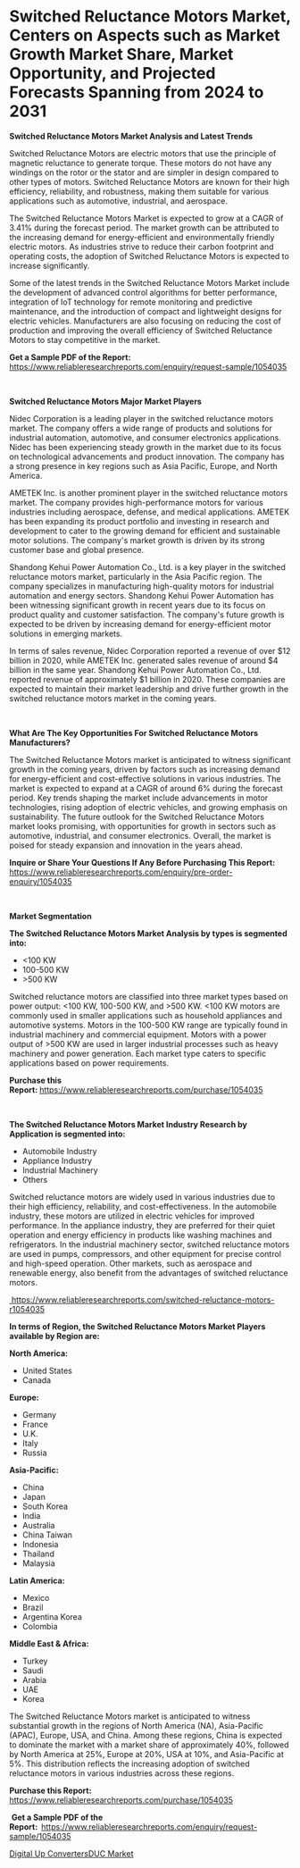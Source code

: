 <p><h1>Switched Reluctance Motors Market, Centers on Aspects such as Market Growth Market Share, Market Opportunity, and Projected Forecasts Spanning from 2024 to 2031</h1></p><p><strong>Switched Reluctance Motors Market Analysis and Latest Trends</strong></p>
<p><p>Switched Reluctance Motors are electric motors that use the principle of magnetic reluctance to generate torque. These motors do not have any windings on the rotor or the stator and are simpler in design compared to other types of motors. Switched Reluctance Motors are known for their high efficiency, reliability, and robustness, making them suitable for various applications such as automotive, industrial, and aerospace.</p><p>The Switched Reluctance Motors Market is expected to grow at a CAGR of 3.41% during the forecast period. The market growth can be attributed to the increasing demand for energy-efficient and environmentally friendly electric motors. As industries strive to reduce their carbon footprint and operating costs, the adoption of Switched Reluctance Motors is expected to increase significantly.</p><p>Some of the latest trends in the Switched Reluctance Motors Market include the development of advanced control algorithms for better performance, integration of IoT technology for remote monitoring and predictive maintenance, and the introduction of compact and lightweight designs for electric vehicles. Manufacturers are also focusing on reducing the cost of production and improving the overall efficiency of Switched Reluctance Motors to stay competitive in the market.</p></p>
<p><strong>Get a Sample PDF of the Report:&nbsp;</strong> <a href="https://www.reliableresearchreports.com/enquiry/request-sample/1054035">https://www.reliableresearchreports.com/enquiry/request-sample/1054035</a></p>
<p>&nbsp;</p>
<p><strong>Switched Reluctance Motors Major Market Players</strong></p>
<p><p>Nidec Corporation is a leading player in the switched reluctance motors market. The company offers a wide range of products and solutions for industrial automation, automotive, and consumer electronics applications. Nidec has been experiencing steady growth in the market due to its focus on technological advancements and product innovation. The company has a strong presence in key regions such as Asia Pacific, Europe, and North America.</p><p>AMETEK Inc. is another prominent player in the switched reluctance motors market. The company provides high-performance motors for various industries including aerospace, defense, and medical applications. AMETEK has been expanding its product portfolio and investing in research and development to cater to the growing demand for efficient and sustainable motor solutions. The company's market growth is driven by its strong customer base and global presence.</p><p>Shandong Kehui Power Automation Co., Ltd. is a key player in the switched reluctance motors market, particularly in the Asia Pacific region. The company specializes in manufacturing high-quality motors for industrial automation and energy sectors. Shandong Kehui Power Automation has been witnessing significant growth in recent years due to its focus on product quality and customer satisfaction. The company's future growth is expected to be driven by increasing demand for energy-efficient motor solutions in emerging markets.</p><p>In terms of sales revenue, Nidec Corporation reported a revenue of over $12 billion in 2020, while AMETEK Inc. generated sales revenue of around $4 billion in the same year. Shandong Kehui Power Automation Co., Ltd. reported revenue of approximately $1 billion in 2020. These companies are expected to maintain their market leadership and drive further growth in the switched reluctance motors market in the coming years.</p></p>
<p>&nbsp;</p>
<p><strong>What Are The Key Opportunities For Switched Reluctance Motors Manufacturers?</strong></p>
<p><p>The Switched Reluctance Motors market is anticipated to witness significant growth in the coming years, driven by factors such as increasing demand for energy-efficient and cost-effective solutions in various industries. The market is expected to expand at a CAGR of around 6% during the forecast period. Key trends shaping the market include advancements in motor technologies, rising adoption of electric vehicles, and growing emphasis on sustainability. The future outlook for the Switched Reluctance Motors market looks promising, with opportunities for growth in sectors such as automotive, industrial, and consumer electronics. Overall, the market is poised for steady expansion and innovation in the years ahead.</p></p>
<p><strong>Inquire or Share Your Questions If Any Before Purchasing This Report:</strong> <a href="https://www.reliableresearchreports.com/enquiry/pre-order-enquiry/1054035">https://www.reliableresearchreports.com/enquiry/pre-order-enquiry/1054035</a></p>
<p>&nbsp;</p>
<p><strong>Market Segmentation</strong></p>
<p><strong>The Switched Reluctance Motors Market Analysis by types is segmented into:</strong></p>
<p><ul><li><100 KW</li><li>100-500 KW</li><li>>500 KW</li></ul></p>
<p><p>Switched reluctance motors are classified into three market types based on power output: <100 KW, 100-500 KW, and >500 KW. <100 KW motors are commonly used in smaller applications such as household appliances and automotive systems. Motors in the 100-500 KW range are typically found in industrial machinery and commercial equipment. Motors with a power output of >500 KW are used in larger industrial processes such as heavy machinery and power generation. Each market type caters to specific applications based on power requirements.</p></p>
<p><strong>Purchase this Report:&nbsp;</strong><a href="https://www.reliableresearchreports.com/purchase/1054035">https://www.reliableresearchreports.com/purchase/1054035</a></p>
<p>&nbsp;</p>
<p><strong>The Switched Reluctance Motors Market Industry Research by Application is segmented into:</strong></p>
<p><ul><li>Automobile Industry</li><li>Appliance Industry</li><li>Industrial Machinery</li><li>Others</li></ul></p>
<p><p>Switched reluctance motors are widely used in various industries due to their high efficiency, reliability, and cost-effectiveness. In the automobile industry, these motors are utilized in electric vehicles for improved performance. In the appliance industry, they are preferred for their quiet operation and energy efficiency in products like washing machines and refrigerators. In the industrial machinery sector, switched reluctance motors are used in pumps, compressors, and other equipment for precise control and high-speed operation. Other markets, such as aerospace and renewable energy, also benefit from the advantages of switched reluctance motors.</p></p>
<p><a href="https://www.reliableresearchreports.com/switched-reluctance-motors-r1054035">&nbsp;https://www.reliableresearchreports.com/switched-reluctance-motors-r1054035</a></p>
<p><strong>In terms of Region, the Switched Reluctance Motors Market Players available by Region are:</strong></p>
<p>
    <p> <strong> North America: </strong>
        <ul>
            <li>United States</li>
            <li>Canada</li>
        </ul>
        </p> 
    <p> <strong> Europe: </strong>
        <ul>
            <li>Germany</li>
            <li>France</li>
            <li>U.K.</li>
            <li>Italy</li>
            <li>Russia</li>
        </ul>
        </p> 
    <p> <strong> Asia-Pacific: </strong>
        <ul>
            <li>China</li>
            <li>Japan</li>
            <li>South Korea</li>
            <li>India</li>
            <li>Australia</li>
            <li>China Taiwan</li>
            <li>Indonesia</li>
            <li>Thailand</li>
            <li>Malaysia</li>
        </ul>
        </p> 
    <p> <strong> Latin America: </strong>
        <ul>
            <li>Mexico</li>
            <li>Brazil</li>
            <li>Argentina Korea</li>
            <li>Colombia</li>
        </ul>
        </p> 
    <p> <strong> Middle East & Africa: </strong>
        <ul>
            <li>Turkey</li>
            <li>Saudi</li>
            <li>Arabia</li>
            <li>UAE</li>
            <li>Korea</li>
        </ul>
    </p>
    </p>
<p><p>The Switched Reluctance Motors market is anticipated to witness substantial growth in the regions of North America (NA), Asia-Pacific (APAC), Europe, USA, and China. Among these regions, China is expected to dominate the market with a market share of approximately 40%, followed by North America at 25%, Europe at 20%, USA at 10%, and Asia-Pacific at 5%. This distribution reflects the increasing adoption of switched reluctance motors in various industries across these regions.</p></p>
<p><strong>Purchase this Report: </strong><a href="https://www.reliableresearchreports.com/purchase/1054035">https://www.reliableresearchreports.com/purchase/1054035</a></p>
<p>&nbsp;<strong>Get a Sample PDF of the Report:&nbsp;&nbsp;</strong><a href="https://www.reliableresearchreports.com/enquiry/request-sample/1054035">https://www.reliableresearchreports.com/enquiry/request-sample/1054035</a></p>
<p><strong></strong></p>
<p><p><a href="https://github.com/mahnoor2003/Market-Research-Report-List-4/blob/main/digital-up-convertersduc-market.md">Digital Up ConvertersDUC Market</a></p></p>